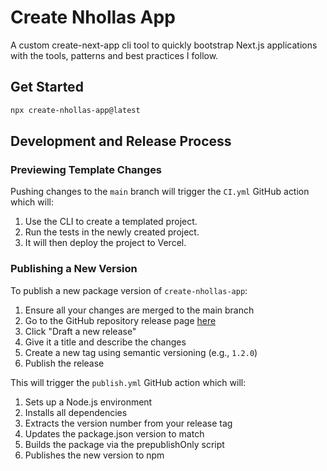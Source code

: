 # Create Nhollas App

A custom create-next-app cli tool to quickly bootstrap Next.js applications with the tools, patterns and best practices I follow.

## Get Started

```bash
npx create-nhollas-app@latest
```

## Development and Release Process

### Previewing Template Changes

Pushing changes to the `main` branch will trigger the `CI.yml` GitHub action which will:

1. Use the CLI to create a templated project.
2. Run the tests in the newly created project.
3. It will then deploy the project to Vercel.

### Publishing a New Version

To publish a new package version of `create-nhollas-app`:

1. Ensure all your changes are merged to the main branch
2. Go to the GitHub repository release page [here](https://github.com/Nhollas/create-nhollas-app/releases)
3. Click "Draft a new release"
4. Give it a title and describe the changes
5. Create a new tag using semantic versioning (e.g., `1.2.0`)
6. Publish the release

This will trigger the `publish.yml` GitHub action which will:

1. Sets up a Node.js environment
2. Installs all dependencies
3. Extracts the version number from your release tag
4. Updates the package.json version to match
5. Builds the package via the prepublishOnly script
6. Publishes the new version to npm
